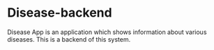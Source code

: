 # Disease-backend
Disease App is an application which shows information about various diseases. This is a backend of this system.
